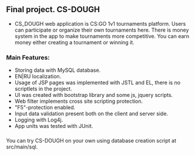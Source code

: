 ## Final project. CS-DOUGH
* CS_DOUGH web application is CS:GO 1v1 tournaments platform. Users can participate or organize their 
own tournaments here. There is money system in the app to make tournaments more competitive. You can earn money
either creating a tournament or winning it.


### Main Features:
* Storing data with MySQL database.
* EN|RU localization.
* Usage of JSP pages was implemented with JSTL and EL, there is no scriptlets in the project.
* UI was created with bootstrap library and some js, jquery scripts.
* Web filter implements cross site scripting protection.
* "F5"-protection enabled.
* Input data validation present both on the client and server side.
* Logging with Log4j.
* App units was tested with JUnit.


###
You can try CS-DOUGH on your own using database creation script at src/main/sql.


